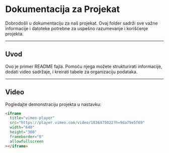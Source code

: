 # Dokumentacija za Projekat

Dobrodošli u dokumentaciju za naš projekat. Ovaj folder sadrži sve važne informacije i datoteke potrebne za uspešno razumevanje i korišćenje projekta.

---

## Uvod

Ovo je primer README fajla. Pomoću njega možete strukturirati informacije, dodati video sadržaje, i kreirati tabele za organizaciju podataka.

---

## Video

Pogledajte demonstraciju projekta u nastavku:

```html
<iframe
  title="vimeo-player"
  src="https://player.vimeo.com/video/1036475022?h=9da79e5f69"
  width="640"
  height="360"
  frameborder="0"
  allowfullscreen
></iframe>
```
